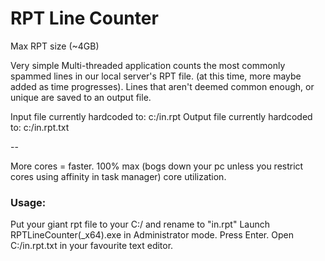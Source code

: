 # RPT Line Counter

Max RPT size (~4GB)

Very simple Multi-threaded application counts the most commonly spammed lines in our local server's RPT file. (at this time, more maybe added as time progresses).
Lines that aren't deemed common enough, or unique are saved to an output file.

Input file currently hardcoded to: c:/in.rpt
Output file currently hardcoded to: c:/in.rpt.txt

--

More cores = faster. 100% max (bogs down your pc unless you restrict cores using affinity in task manager) core utilization.



### Usage:
Put your giant rpt file to your C:/ and rename to "in.rpt"
Launch RPTLineCounter(_x64).exe in Administrator mode.
Press Enter.
Open C:/in.rpt.txt in your favourite text editor.